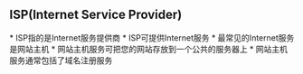 <h2>ISP(Internet Service Provider)</h2>
* ISP指的是Internet服务提供商
* ISP可提供Internet服务
* 最常见的Internet服务是网站主机
* 网站主机服务可把您的网站存放到一个公共的服务器上
* 网站主机服务通常包括了域名注册服务

